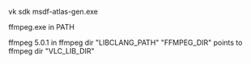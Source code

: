 
vk sdk
msdf-atlas-gen.exe


ffmpeg.exe in PATH

ffmpeg 5.0.1 in ffmpeg dir
"LIBCLANG_PATH" 
"FFMPEG_DIR" points to ffmpeg dir
"VLC_LIB_DIR"